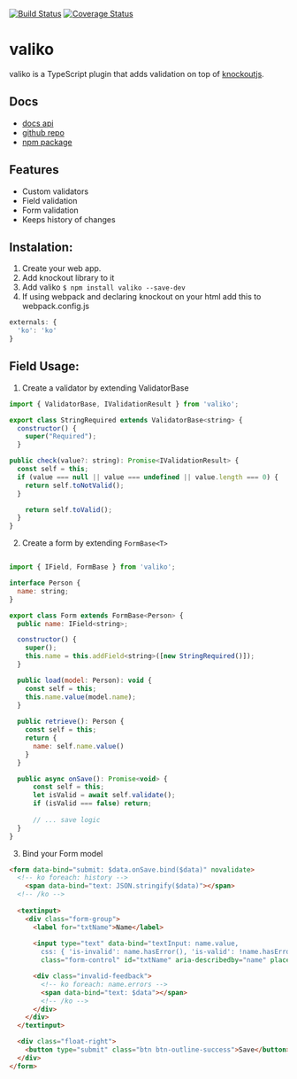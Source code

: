 [![Build Status](https://travis-ci.org/rogithub/valiko.svg?branch=master)](https://travis-ci.org/rogithub/valiko)
[![Coverage Status](https://coveralls.io/repos/github/rogithub/valiko/badge.svg?branch=master)](https://coveralls.io/github/rogithub/valiko?branch=master)

# valiko

valiko is a TypeScript plugin that adds validation on top of [knockoutjs](http://knockoutjs.com/).

## Docs
  - [docs api](https://rogithub.github.io/valiko/docs/index.html)
  - [github repo](https://github.com/rogithub/valiko)
  - [npm package](https://www.npmjs.com/package/valiko)

## Features

  - Custom validators
  - Field validation
  - Form validation
  - Keeps history of changes

## Instalation:
  1. Create your web app.
  2. Add knockout library to it
  3. Add valiko `$ npm install valiko --save-dev`
  4. If using webpack and declaring knockout on your html
     add this to webpack.config.js

```javascript
externals: {
  'ko': 'ko'
}
```

## Field Usage:

  1. Create a validator by extending ValidatorBase

  ```javascript
  import { ValidatorBase, IValidationResult } from 'valiko';

  export class StringRequired extends ValidatorBase<string> {
    constructor() {
      super("Required");
    }

  public check(value?: string): Promise<IValidationResult> {
    const self = this;
    if (value === null || value === undefined || value.length === 0) {
      return self.toNotValid();
    }

      return self.toValid();
    }
  }
  ```

  2. Create a form by extending `FormBase<T>`

  ```javascript

  import { IField, FormBase } from 'valiko';

  interface Person {
    name: string;
  }

  export class Form extends FormBase<Person> {
    public name: IField<string>;

    constructor() {
      super();
      this.name = this.addField<string>([new StringRequired()]);
    }

    public load(model: Person): void {
      const self = this;
      this.name.value(model.name);
    }	
    
    public retrieve(): Person {
      const self = this;
      return {
        name: self.name.value()
      }
    }

    public async onSave(): Promise<void> {
        const self = this;
        let isValid = await self.validate();
        if (isValid === false) return;
        
        // ... save logic
    }
  }

  ```

  3. Bind your Form model

  ```html
  <form data-bind="submit: $data.onSave.bind($data)" novalidate>
    <!-- ko foreach: history -->
      <span data-bind="text: JSON.stringify($data)"></span>
    <!-- /ko -->
    
    <textinput>
      <div class="form-group">
        <label for="txtName">Name</label>
        
        <input type="text" data-bind="textInput: name.value, 
          css: { 'is-invalid': name.hasError(), 'is-valid': !name.hasError() && name.wasValidated() }"          
          class="form-control" id="txtName" aria-describedby="name" placeholder="Name">

        <div class="invalid-feedback">
          <!-- ko foreach: name.errors -->
          <span data-bind="text: $data"></span>
          <!-- /ko -->
        </div>
      </div>
    </textinput>

    <div class="float-right">            
      <button type="submit" class="btn btn-outline-success">Save</button>
    </div>
  </form>

  ```
